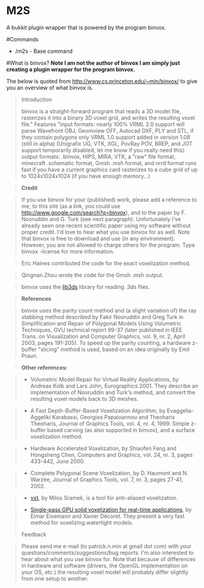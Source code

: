 # M2S
A bukkit plugin wrapper that is powered by the program binvox.

#Commands
* /m2s - Base command

#What is binvox?
**Note I am not the author of binvox I am simply just creating a plugin wrapper for the program binvox.**

The below is quoted from http://www.cs.princeton.edu/~min/binvox/ to give you an overview of what binvox is.

>Introduction
>
>binvox is a straight-forward program that reads a 3D model file, rasterizes it into a binary 3D voxel grid, and writes the resulting voxel file."
>Features
>"input formats:
>nearly 100% VRML 2.0 support
>will parse Wavefront OBJ, Geomview OFF, Autocad DXF, PLY and STL, if they contain polygons only
>VRML 1.0 support added in version 1.08 (still in alpha) (Unigrafix UG, VTK, XGL, PovRay POV, BREP, and JOT support temporarily disabled, let me know if you really need this)
>output formats:
>.binvox, HIPS, MIRA, VTK, a "raw" file format, minecraft .schematic format, Gmsh .msh format, and nrrd format
>runs fast if you have a current graphics card
>rasterizes to a cube grid of up to 1024x1024x1024 (if you have enough memory...)

>**Credit**

>If you use binvox for your (published) work, please add a reference to me, to this site (as a link, you could use http://www.google.com/search?q=binvox), and to the paper by F. Nooruddin and G. Turk (see next paragraph). Unfortunately I've already seen one recent scientific paper using my software without proper credit. I'd love to hear what you use binvox for as well.
>Note that binvox is free to download and use (in any environment). However, you are not allowed to charge others for the program. Type binvox -license for more information.

>Eric Haines contributed the code for the exact voxelization method.

>Qingnan Zhou wrote the code for the Gmsh .msh output.

>binvox uses the [lib3ds](http://www.lib3ds.org/) library for reading .3ds files.

>**References**

>binvox uses the parity count method and (a slight variation of) the ray stabbing method described by Fakir Nooruddin and Greg Turk in Simplification and Repair of Polygonal Models Using Volumetric Techniques, GVU technical report 99-37 (later published in IEEE Trans. on Visualization and Computer Graphics, vol. 9, nr. 2, April 2003, pages 191-205). To speed up the parity counting, a hardware z-buffer "slicing" method is used, based on an idea originally by Emil Praun.

>**Other references:**

>* Volumetric Model Repair for Virtual Reality Applications, by Andreas Kolb and Lars John, Eurographics 2001. They describe an implementation of Nooruddin and Turk's method, and convert the resulting voxel models back to 3D meshes.

>* A Fast Depth-Buffer-Based Voxelization Algorithm, by Evaggelia-Aggeliki Karabassi, Georgios Papaioannou and Theoharis Theoharis, Journal of Graphics Tools, vol. 4, nr. 4, 1999. Simple z-buffer based carving (as also supported in binvox), and a surface voxelization method.

>* Hardware Accelerated Voxelization, by Shiaofen Fang and Hongsheng Chen, Computers and Graphics, vol. 24, nr. 3, pages 433-442, June 2000.

>* Complete Polygonal Scene Voxelization, by D. Haumont and N. Warzèe, Journal of Graphics Tools, vol. 7, nr. 3, pages 27-41, 2002.

>* [vxt](http://www.viskom.oeaw.ac.at/~milos/), by Milos Sramek, is a tool for anti-aliased voxelization.

>* [Single-pass GPU solid voxelization for real-time applications](http://portal.acm.org/citation.cfm?id=1375728), by Elmar Eisemann and Xavier Décoret. They present a very fast method for voxelizing watertight models.

>Feedback

>Please send me e-mail (to patrick.n.min at gmail dot com) with your questions/comments/suggestions/bug reports. I'm also interested to hear about what you use binvox for.
>Note that because of differences in hardware and software (drivers, the OpenGL implementation on your OS, etc.) the resulting voxel model will probably differ slightly from one setup to another.
